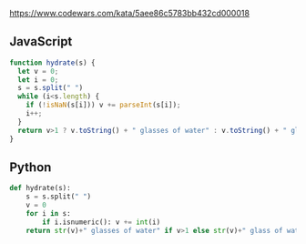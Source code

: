https://www.codewars.com/kata/5aee86c5783bb432cd000018

## JavaScript
```js
function hydrate(s) {
  let v = 0;
  let i = 0;
  s = s.split(" ")
  while (i<s.length) {
    if (!isNaN(s[i])) v += parseInt(s[i]);
    i++;
  }
  return v>1 ? v.toString() + " glasses of water" : v.toString() + " glass of water"
}
```

## Python
```python
def hydrate(s):
    s = s.split(" ")
    v = 0
    for i in s:
        if i.isnumeric(): v += int(i)
    return str(v)+" glasses of water" if v>1 else str(v)+" glass of water"
```